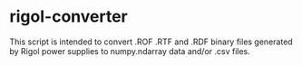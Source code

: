 rigol-converter
===============

This script is intended to convert .ROF .RTF and .RDF binary files generated by Rigol power supplies to numpy.ndarray data and/or .csv files.
